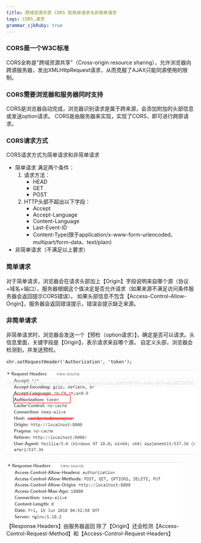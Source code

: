 ```yaml
---
title: 跨域资源共享 CORS 和简单请求与非简单请求
tags: CORS,请求
grammar_cjkRuby: true
---
```



### CORS是一个W3C标准
CORS全称是"跨域资源共享"（Cross-origin resource sharing），允许浏览器向跨源服务器，发出XMLHttpRequest请求，从而克服了AJAX只能同源使用的限制。
### CORS需要浏览器和服务器同时支持
CORS是浏览器自动完成，浏览器识别请求是属于跨来源，会添加附加的头部信息或发送option请求。
CORS是由服务器来实现，实现了CORS，即可进行跨原请求。
### CORS请求方式
CORS请求方式为简单请求和非简单请求
 - 简单请求
 满足两个条件：
 	1. 请求方法：
 		- HEAD
 		- GET
 		- POST
 	2. HTTP头部不超出以下字段：
		- Accept
		- Accept-Language
		- Content-Language
		- Last-Event-ID
		- Content-Type(限于application/x-www-form-urlencoded、multipart/form-data、text/plain)
- 非简单请求（不满足以上要求）

### 简单请求
对于简单请求，浏览器会在请求头部加上【Origin】字段说明来自哪个源（协议+域名+端口），服务器根据这个值决定是否允许请求（如果来源不满足访问条件服务器会返回提示CORS错误）。
如果头部信息不包含【Access-Control-Allow-Origin】，服务器会返回错误提示，错误会提示缺乏来源。
### 非简单请求
非简单请求时，浏览器会发送一个【预检（option请求）】，确定是否可以请求。头信息里面，关键字段是【Origin】，表示请求来自哪个源。
自定义头部，浏览器会检测到，并发送预检。

``` 自定义头部
xhr.setRequestHeader('Authorization', 'token');
```
![Request Headers 请求头][1]

![Response Headers 响应头][2]
【Response Headers】由服务器返回
除了【Origin】还会检测【Access-Control-Request-Method】和【Access-Control-Request-Headers】


  [1]: ./images/1529039060829.jpg
  [2]: ./images/1529043163794.jpg